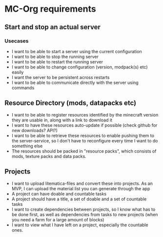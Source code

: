 # MC-Org requirements

## Start and stop an actual server

### Usecases
 - I want to be able to start a server using the current configuration
 - I want to be able to stop the running server
 - I want to be able to restart the running server
 - I want to be able to change configuration (version, modpack(s) etc) easily
 - I want the server to be persistent across restarts
 - I want to be able to communicate directly with the server using commands

## Resource Directory (mods, datapacks etc)
 - I want to be able to register resources identified by the minecraft version they are usable in, along with a link to download it
 - I want to have these resources auto-update if possible (check github for new downloads? API?)
 - I want to be able to retrieve these resources to enable pushing them to the server-service, so I don't have to reconfigure every time I want to do something else
 - The resources should be packed in "resource packs", which consists of mods, texture packs and data packs. 

## Projects
 - I want to upload litematica-files and convert these into projects. As an MVP, I can upload the material list you can generate through the app
 - A project can have doable and countable tasks
 - A project should have a title, a set of doable and a set of countable tasks
 - I want to create dependencies between projects, so I know what has to be done first, as well as dependencies from tasks to new projects (when you need a farm for a large amount of blocks)
 - I want to view what I have left on a project, especially the countable ones.